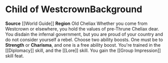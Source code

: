﻿---
ability: null
ability_boost: null
feat: null
id: '106'
name: Child of Westcrown
prerequisite: null
rarity: null
skill: null
source: '[[DATABASE/source/World Guide|World Guide]]'
subcategory: regional
trait: null
type: null

---
# Child of Westcrown<span class="item-type">Background</span>

**Source** [[World Guide]] 
**Region** Old Cheliax
Whether you come from Westcrown or elsewhere, you hold the values of pre-Thrune Cheliax dear. You disdain the infernal government, but you are proud of your country and do not consider yourself a rebel.
Choose two ability boosts. One must be to **Strength** or **Charisma**, and one is a free ability boost.
You're trained in the [[Diplomacy]] skill, and the [[Lore]] skill. You gain the [[Group Impression]] skill feat.
